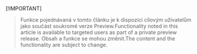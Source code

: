  [!IMPORTANT]
> <span data-ttu-id="4dd08-101">Funkce pojednávaná v tomto článku je k dispozici cílovým uživatelům jako součást soukromé verze Preview.</span><span class="sxs-lookup"><span data-stu-id="4dd08-101">Functionality noted in this article is available to targeted users as part of a private preview release.</span></span> <span data-ttu-id="4dd08-102">Obsah a funkce se mohou změnit.</span><span class="sxs-lookup"><span data-stu-id="4dd08-102">The content and the functionality are subject to change.</span></span> 
